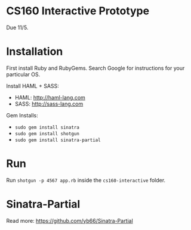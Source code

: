 CS160 Interactive Prototype
===========================

Due 11/5.

Installation
============

First install Ruby and RubyGems. Search Google for instructions for your particular OS.

Install HAML + SASS:
* HAML: http://haml-lang.com
* SASS: http://sass-lang.com

Gem Installs:
* `sudo gem install sinatra`
* `sudo gem install shotgun`
* `sudo gem install sinatra-partial`

Run
===

Run `shotgun -p 4567 app.rb` inside the `cs160-interactive` folder.

Sinatra-Partial
===============

Read more: https://github.com/yb66/Sinatra-Partial

